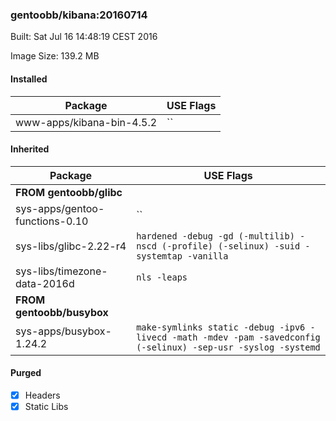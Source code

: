 ### gentoobb/kibana:20160714
Built: Sat Jul 16 14:48:19 CEST 2016

Image Size: 139.2 MB
#### Installed
Package | USE Flags
--------|----------
www-apps/kibana-bin-4.5.2 | ``
#### Inherited
Package | USE Flags
--------|----------
**FROM gentoobb/glibc** |
sys-apps/gentoo-functions-0.10 | ``
sys-libs/glibc-2.22-r4 | `hardened -debug -gd (-multilib) -nscd (-profile) (-selinux) -suid -systemtap -vanilla`
sys-libs/timezone-data-2016d | `nls -leaps`
**FROM gentoobb/busybox** |
sys-apps/busybox-1.24.2 | `make-symlinks static -debug -ipv6 -livecd -math -mdev -pam -savedconfig (-selinux) -sep-usr -syslog -systemd`
#### Purged
- [x] Headers
- [x] Static Libs
